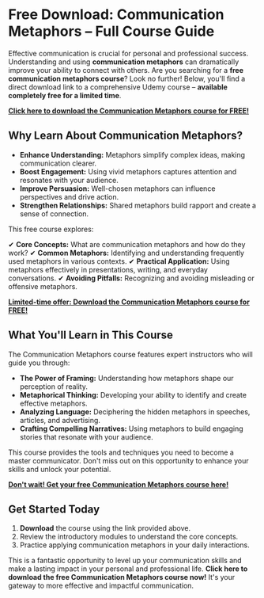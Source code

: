 # Free Download: Communication Metaphors – Full Course Guide

Effective communication is crucial for personal and professional success. Understanding and using **communication metaphors** can dramatically improve your ability to connect with others. Are you searching for a **free communication metaphors course**? Look no further! Below, you'll find a direct download link to a comprehensive Udemy course – **available completely free for a limited time**.

[**Click here to download the Communication Metaphors course for FREE!**](https://udemywork.com/communication-metaphors)

## Why Learn About Communication Metaphors?

*   **Enhance Understanding:** Metaphors simplify complex ideas, making communication clearer.
*   **Boost Engagement:** Using vivid metaphors captures attention and resonates with your audience.
*   **Improve Persuasion:** Well-chosen metaphors can influence perspectives and drive action.
*   **Strengthen Relationships:** Shared metaphors build rapport and create a sense of connection.

This free course explores:

✔ **Core Concepts:** What are communication metaphors and how do they work?
✔ **Common Metaphors:** Identifying and understanding frequently used metaphors in various contexts.
✔ **Practical Application:** Using metaphors effectively in presentations, writing, and everyday conversations.
✔ **Avoiding Pitfalls:** Recognizing and avoiding misleading or offensive metaphors.

[**Limited-time offer: Download the Communication Metaphors course for FREE!**](https://udemywork.com/communication-metaphors)

## What You'll Learn in This Course

The Communication Metaphors course features expert instructors who will guide you through:

*   **The Power of Framing:** Understanding how metaphors shape our perception of reality.
*   **Metaphorical Thinking:** Developing your ability to identify and create effective metaphors.
*   **Analyzing Language:** Deciphering the hidden metaphors in speeches, articles, and advertising.
*   **Crafting Compelling Narratives:** Using metaphors to build engaging stories that resonate with your audience.

This course provides the tools and techniques you need to become a master communicator. Don't miss out on this opportunity to enhance your skills and unlock your potential.

[**Don't wait! Get your free Communication Metaphors course here!**](https://udemywork.com/communication-metaphors)

## Get Started Today

1.  **Download** the course using the link provided above.
2.  Review the introductory modules to understand the core concepts.
3.  Practice applying communication metaphors in your daily interactions.

This is a fantastic opportunity to level up your communication skills and make a lasting impact in your personal and professional life. **Click here to download the free Communication Metaphors course now!** It's your gateway to more effective and impactful communication.

